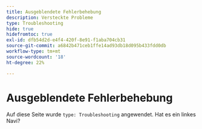 ```yaml
---
title: Ausgeblendete Fehlerbehebung
description: Versteckte Probleme
type: Troubleshooting
hide: true
hidefromtoc: true
exl-id: dfb54d2d-e4f4-420f-8e91-f1aba704cb31
source-git-commit: a6842b471ceb1ffe14ad93db18d095b433fdd0db
workflow-type: tm+mt
source-wordcount: '18'
ht-degree: 22%

---
```


# Ausgeblendete Fehlerbehebung

Auf diese Seite wurde `type: Troubleshooting` angewendet. Hat es ein linkes Navi?

